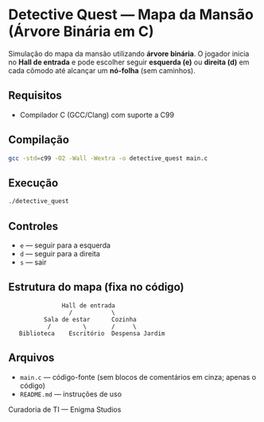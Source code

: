 # Detective Quest — Mapa da Mansão (Árvore Binária em C)

Simulação do mapa da mansão utilizando **árvore binária**. O jogador inicia no **Hall de entrada** e pode escolher seguir **esquerda (e)** ou **direita (d)** em cada cômodo até alcançar um **nó-folha** (sem caminhos).

## Requisitos
- Compilador C (GCC/Clang) com suporte a C99

## Compilação
```bash
gcc -std=c99 -O2 -Wall -Wextra -o detective_quest main.c
```

## Execução
```bash
./detective_quest
```

## Controles
- `e` — seguir para a esquerda
- `d` — seguir para a direita
- `s` — sair

## Estrutura do mapa (fixa no código)
```
               Hall de entrada
                 /           \
          Sala de estar      Cozinha
           /         \       /     \
   Biblioteca    Escritório  Despensa Jardim
```

## Arquivos
- `main.c` — código-fonte (sem blocos de comentários em cinza; apenas o código)
- `README.md` — instruções de uso

Curadoria de TI — Enigma Studios
